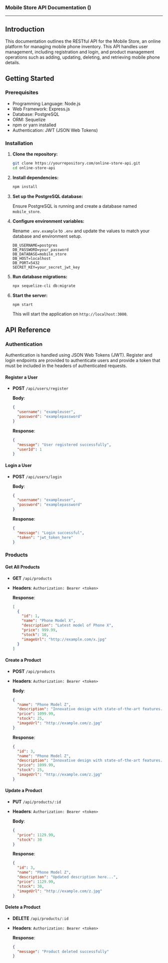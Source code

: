 ### Mobile Store API Documentation ()

---

## Introduction

This documentation outlines the RESTful API for the Mobile Store, an online platform for managing mobile phone inventory. This API handles user management, including registration and login, and product management operations such as adding, updating, deleting, and retrieving mobile phone details.

## Getting Started

### Prerequisites

- Programming Language: Node.js
- Web Framework: Express.js
- Database: PostgreSQL
- ORM: Sequelize
- npm or yarn installed
- Authentication: JWT (JSON Web Tokens)

### Installation

1. **Clone the repository:**

   ```bash
   git clone https://yourrepository.com/online-store-api.git
   cd online-store-api
   ```

2. **Install dependencies:**

   ```bash
   npm install
   ```

3. **Set up the PostgreSQL database:**

   Ensure PostgreSQL is running and create a database named `mobile_store`.

4. **Configure environment variables:**

   Rename `.env.example` to `.env` and update the values to match your database and environment setup.

   ```plaintext
   DB_USERNAME=postgres
   DB_PASSWORD=your_password
   DB_DATABASE=mobile_store
   DB_HOST=localhost
   DB_PORT=5432
   SECRET_KEY=your_secret_jwt_key
   ```

5. **Run database migrations:**

   ```bash
   npx sequelize-cli db:migrate
   ```

6. **Start the server:**

   ```bash
   npm start
   ```

   This will start the application on `http://localhost:3000`.

## API Reference

### Authentication

Authentication is handled using JSON Web Tokens (JWT). Register and login endpoints are provided to authenticate users and provide a token that must be included in the headers of authenticated requests.

#### Register a User

- **POST** `/api/users/register`

  **Body**:

  ```json
  {
    "username": "exampleuser",
    "password": "examplepassword"
  }
  ```

  **Response**:

  ```json
  {
    "message": "User registered successfully",
    "userId": 1
  }
  ```

#### Login a User

- **POST** `/api/users/login`

  **Body**:

  ```json
  {
    "username": "exampleuser",
    "password": "examplepassword"
  }
  ```

  **Response**:

  ```json
  {
    "message": "Login successful",
    "token": "jwt_token_here"
  }
  ```

### Products

#### Get All Products

- **GET** `/api/products`
- **Headers**: `Authorization: Bearer <token>`

  **Response**:

  ```json
  [
    {
      "id": 1,
      "name": "Phone Model X",
      "description": "Latest model of Phone X",
      "price": 999.99,
      "stock": 10,
      "imageUrl": "http://example.com/x.jpg"
    }
  ]
  ```

#### Create a Product

- **POST** `/api/products`
- **Headers**: `Authorization: Bearer <token>`

  **Body**:

  ```json
  {
    "name": "Phone Model Z",
    "description": "Innovative design with state-of-the-art features.",
    "price": 1099.99,
    "stock": 25,
    "imageUrl": "http://example.com/z.jpg"
  }
  ```

  **Response**:

  ```json
  {
    "id": 3,
    "name": "Phone Model Z",
    "description": "Innovative design with state-of-the-art features.",
    "price": 1099.99,
    "stock": 25,
    "imageUrl": "http://example.com/z.jpg"
  }
  ```

#### Update a Product

- **PUT** `/api/products/:id`
- **Headers**: `Authorization: Bearer <token>`

  **Body**:

  ```json
  {
    "price": 1129.99,
    "stock": 30
  }
  ```

  **Response**:

  ```json
  {
    "id": 3,
    "name": "Phone Model Z",
    "description": "Updated description here...",
    "price": 1129.99,
    "stock": 30,
    "imageUrl": "http://example.com/z.jpg"
  }
  ```

#### Delete a Product

- **DELETE** `/api/products/:id`
- **Headers**: `Authorization: Bearer <token>`

  **Response**:

  ```json
  {
    "message": "Product deleted successfully"
  }
  ```
